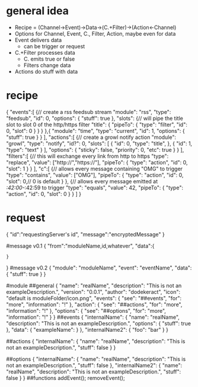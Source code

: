 # general idea
- Recipe = (Channel->Event)->Data->(C.+Filter)->(Action<-Channel)
- Options for Channel, Event, C., Filter, Action, maybe even for data
- Event delivers data
	- can be trigger or request
- C.+Filter processes data
	- C. emits true or false
	- Filters change data
- Actions do stuff with data

# recipe
{
	"events":[
		{// create a rss feedsub stream
			"module": "rss",
			"type": "feedsub",
			"id": 0,
			"options": {
				"stuff": true
			},
			"slots": {// will pipe the title slot to slot 0 of the http/https filter
				"title": {
					"pipeTo": {
						"type": "filter",
						"id": 0,
						"slot": 0
					}
				}
			}
		},{
			"module": "time",
			"type": "current",
			"id": 1,
			"options": {
				"stuff": true
			}
		}
	],
	"actions":[
		{// create a growl notify action
			"module": "growl",
			"type": "notify",
			"id?": 0,
			"slots": [
				{
					"id": 0,
					"type": "title",
				},
				{
					"id": 1,
					"type": "text"
				}
			],
			"options": {
				"sticky": false,
				"priority": 0,
				"etc": true
			}
		}
	],
	"filters":[
		{// this will exchange every link from http to https
			"type": "replace",
			"value": ["http://","https://"],
			"pipeTo": {
				"type": "action",
				"id": 0,
				"slot": 1
			}
		}
	],
	"c":[
		{// allows every message containing "OMG" to trigger
			"type": "contains",
			"value": ["OMG"],
			"pipeTo": {
				"type": "action",
				"id": 0,
				"slot": 0,// 0 is default
			}
		},
		{// allows every message emitted at *:42:00-*:42:59 to trigger
			"type": "equals",
			"value": 42,
			"pipeTo": {
				"type": "action",
				"id": 0,
				"slot": 0
			}
		}
	]
}

# request
{
	"id":"requestingServer's id",
	"message":"encryptedMessage"
}

#message v0.1
{
	"from":"moduleName,id,whatever",
	"data":{
		
	}
}
#message v0.2
{
	"module": "moduleName",
	"event": "eventName",
	"data": {
		"stuff": true
	}
}

#module
##general
{
	"name": "realName",
	"description": "This is not an exampleDescription.",
	"version": "0.0.1",
	"author": "dodekeract",
	"icon": "default is moduleFolder/icon.png",
	"events": {
		"see": "##events",
		"for": "more",
		"information": "!"
	},
	"action": {
		"see": "##actions",
		"for": "more",
		"information": "!"
	},
	"options": {
		"see": "##options",
		"for": "more",
		"information": "!"
	}
}
##events
{
	"internalName": {
		"name": "realName",
		"description": "This is not an exampleDescription.",
		"options": {
			"stuff": true
		},
		"data": {
			"exampleName":
		}
	},
	"internalName2": {
		"foo": "bar"
	}
}

##actions
{
	"internalName": {
		"name": "realName",
		"description": "This is not an exampleDescription.",
		"stuff": false
	}
}

##options
{
	"internalName": {
		"name": "realName",
		"description": "This is not an exampleDescription.",
		"stuff": false
	},
	"internalName2": {
		"name": "realName",
		"description": "This is not an exampleDescription.",
		"stuff": false
	}
}
##functions
addEvent();
removeEvent();
